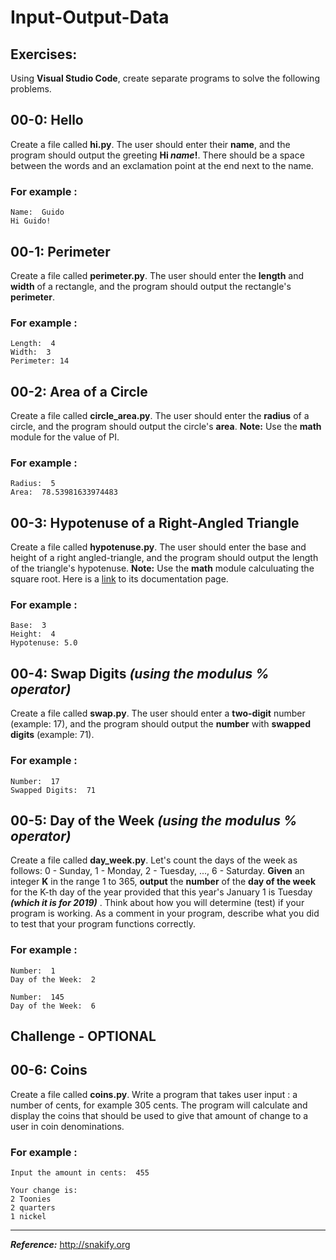 # Input-Output-Data

## Exercises:

Using **Visual Studio Code**, create separate programs to solve the following problems.

## 00-0: Hello
Create a file called **hi.py**.  The user should enter their **name**, and the program should output the greeting **Hi *name*!**. There should be a space between the words and an exclamation point at the end next to the name. 

### For example :
```
Name:  Guido
Hi Guido!
```

## 00-1: Perimeter
Create a file called **perimeter.py**.  The user should enter the **length** and **width** of a rectangle, and the program should output the rectangle's **perimeter**.  

### For example :
```
Length:  4
Width:  3
Perimeter: 14
```

## 00-2: Area of a Circle
Create a file called **circle_area.py**.  The user should enter the **radius** of a circle, and the program should output the circle's **area**.  **Note:**  Use the **math** module for the value of PI.  

### For example :
```
Radius:  5
Area:  78.53981633974483
```

## 00-3: Hypotenuse of a Right-Angled Triangle
Create a file called **hypotenuse.py**.  The user should enter the base and height of a right angled-triangle, and the program should output the length of the triangle's hypotenuse.  **Note:** Use the **math** module calculuating the square root.  Here is a [link](https://docs.python.org/3/library/math.html) to its documentation page.

### For example :
```
Base:  3
Height:  4
Hypotenuse: 5.0
```

## 00-4: Swap Digits *(using the modulus % operator)*
Create a file called **swap.py**.  The user should enter a **two-digit** number (example: 17), and the program should output the **number** with **swapped digits** (example: 71).  

### For example :
```
Number:  17
Swapped Digits:  71
```

## 00-5: Day of the Week *(using the modulus % operator)*
Create a file called **day_week.py**.  Let's count the days of the week as follows: 0 - Sunday, 1 - Monday, 2 - Tuesday, ..., 6 - Saturday. **Given** an integer **K** in the range 1 to 365, **output** the **number** of the **day of the week** for the K-th day of the year provided that this year's January 1 is Tuesday ***(which it is for 2019)*** .  Think about how you will determine (test) if your program is working.  As a comment in your program, describe what you did to test that your program functions correctly.

### For example :
```
Number:  1
Day of the Week:  2
```

```
Number:  145
Day of the Week:  6
```

## Challenge - OPTIONAL

## 00-6:  Coins
Create a file called **coins.py**. Write a program that takes user input : a number of cents, for example 305 cents.
The program will calculate and display the coins that should be used to give that amount of change to a user in coin denominations.
 
### For example :
```
Input the amount in cents:  455

Your change is:
2 Toonies
2 quarters
1 nickel
```
---

***Reference:***  http://snakify.org
